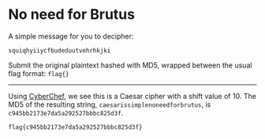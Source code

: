 # No need for Brutus

A simple message for you to decipher:  
  
`squiqhyiiycfbudeduutvehrhkjki`  
  
Submit the original plaintext hashed with MD5, wrapped between the usual flag format: `flag{}`

-----

Using [CyberChef](https://gchq.github.io/CyberChef/#recipe=ROT13(true,true,false,10)MD5()&input=c3F1aXFoeWlpeWNmYnVkZWR1dXR2ZWhyaGtqa2kg), we see this is a Caesar cipher with a shift value of 10. The MD5 of the resulting string, `caesarissimplenoneedforbrutus`, is `c945bb2173e7da5a292527bbbc825d3f`.

```
flag{c945bb2173e7da5a292527bbbc825d3f}
```
